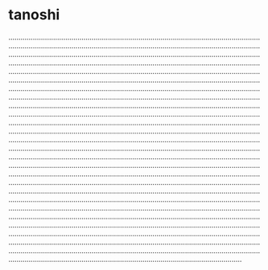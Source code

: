 # tanoshi

...........................................................................................................................................................................................................................................................................................................................................................................................................................................................................................................................................................................................................................................................................................................................................................................................................................................................................................................................................................................................................................................................................................................................................................................................................................................................................................................................................................................................................................................................................................................................................................................................................................................................................................................................................................................................................................................................................................................................................................................................................................................................................................................................................................................................................................................................................................................................................................................................................................................................................................................................................................................................................................................................................................................................................................................................................................................................................................................................................................................................................................................................................................................................................................................................................................................................................................................................................................................................................................................................................